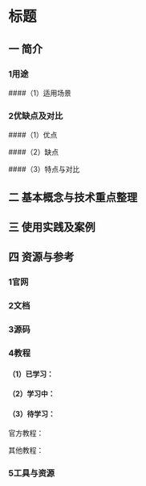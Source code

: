 # 标题

## 一 简介

### 1用途
####（1）适用场景


### 2优缺点及对比
####（1）优点

####（2）缺点

####（3）特点与对比


## 二 基本概念与技术重点整理


## 三 使用实践及案例


## 四 资源与参考

### 1官网

### 2文档

### 3源码

### 4教程
#### （1）已学习：



#### （2）学习中：



#### （3）待学习：
官方教程：

其他教程：

### 5工具与资源



